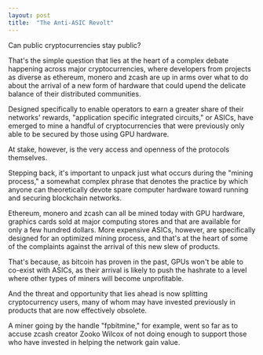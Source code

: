 ```yaml
---
layout: post
title:  "The Anti-ASIC Revolt"
---
```


Can public cryptocurrencies stay public?

That's the simple question that lies at the heart of a complex debate happening across major cryptocurrencies, where developers from projects as diverse as ethereum, monero and zcash are up in arms over what to do about the arrival of a new form of hardware that could upend the delicate balance of their distributed communities.

Designed specifically to enable operators to earn a greater share of their networks' rewards, "application specific integrated circuits," or ASICs, have emerged to mine a handful of cryptocurrencies that were previously only able to be secured by those using GPU hardware.

At stake, however, is the very access and openness of the protocols themselves.

Stepping back, it's important to unpack just what occurs during the "mining process," a somewhat complex phrase that denotes the practice by which anyone can theoretically devote spare computer hardware toward running and securing blockchain networks.

Ethereum, monero and zcash can all be mined today with GPU hardware, graphics cards sold at major computing stores and that are available for only a few hundred dollars. More expensive ASICs, however, are specifically designed for an optimized mining process, and that's at the heart of some of the complaints against the arrival of this new slew of products.

That's because, as bitcoin has proven in the past, GPUs won't be able to co-exist with ASICs, as their arrival is likely to push the hashrate to a level where other types of miners will become unprofitable.

And the threat and opportunity that lies ahead is now splitting cryptocurrency users, many of whom may have invested previously in products that are now effectively obsolete.

A miner going by the handle "fpbitmine," for example, went so far as to accuse zcash creator Zooko Wilcox of not doing enough to support those who have invested in helping the network gain value.